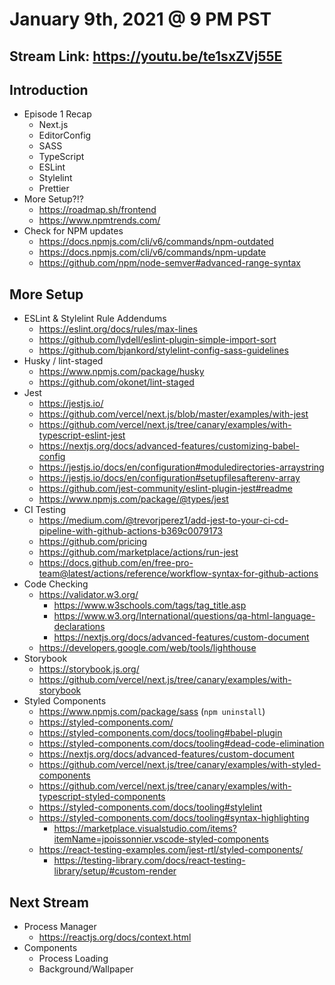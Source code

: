 # January 9th, 2021 @ 9 PM PST

## Stream Link: https://youtu.be/te1sxZVj55E

## Introduction

- Episode 1 Recap
  - Next.js
  - EditorConfig
  - SASS
  - TypeScript
  - ESLint
  - Stylelint
  - Prettier
- More Setup?!?
  - https://roadmap.sh/frontend
  - https://www.npmtrends.com/
- Check for NPM updates
  - https://docs.npmjs.com/cli/v6/commands/npm-outdated
  - https://docs.npmjs.com/cli/v6/commands/npm-update
  - https://github.com/npm/node-semver#advanced-range-syntax

## More Setup

- ESLint & Stylelint Rule Addendums
  - https://eslint.org/docs/rules/max-lines
  - https://github.com/lydell/eslint-plugin-simple-import-sort
  - https://github.com/bjankord/stylelint-config-sass-guidelines
- Husky / lint-staged
  - https://www.npmjs.com/package/husky
  - https://github.com/okonet/lint-staged
- Jest
  - https://jestjs.io/
  - https://github.com/vercel/next.js/blob/master/examples/with-jest
  - https://github.com/vercel/next.js/tree/canary/examples/with-typescript-eslint-jest
  - https://nextjs.org/docs/advanced-features/customizing-babel-config
  - https://jestjs.io/docs/en/configuration#moduledirectories-arraystring
  - https://jestjs.io/docs/en/configuration#setupfilesafterenv-array
  - https://github.com/jest-community/eslint-plugin-jest#readme
  - https://www.npmjs.com/package/@types/jest
- CI Testing
  - https://medium.com/@trevorjperez1/add-jest-to-your-ci-cd-pipeline-with-github-actions-b369c0079173
  - https://github.com/pricing
  - https://github.com/marketplace/actions/run-jest
  - https://docs.github.com/en/free-pro-team@latest/actions/reference/workflow-syntax-for-github-actions
- Code Checking
  - https://validator.w3.org/
    - https://www.w3schools.com/tags/tag_title.asp
    - https://www.w3.org/International/questions/qa-html-language-declarations
    - https://nextjs.org/docs/advanced-features/custom-document
  - https://developers.google.com/web/tools/lighthouse
- Storybook
  - https://storybook.js.org/
  - https://github.com/vercel/next.js/tree/canary/examples/with-storybook
- Styled Components
  - https://www.npmjs.com/package/sass (`npm uninstall`)
  - https://styled-components.com/
  - https://styled-components.com/docs/tooling#babel-plugin
  - https://styled-components.com/docs/tooling#dead-code-elimination
  - https://nextjs.org/docs/advanced-features/custom-document
  - https://github.com/vercel/next.js/tree/canary/examples/with-styled-components
  - https://github.com/vercel/next.js/tree/canary/examples/with-typescript-styled-components
  - https://styled-components.com/docs/tooling#stylelint
  - https://styled-components.com/docs/tooling#syntax-highlighting
    - https://marketplace.visualstudio.com/items?itemName=jpoissonnier.vscode-styled-components
  - https://react-testing-examples.com/jest-rtl/styled-components/
    - https://testing-library.com/docs/react-testing-library/setup/#custom-render

## Next Stream

- Process Manager
  - https://reactjs.org/docs/context.html
- Components
  - Process Loading
  - Background/Wallpaper
